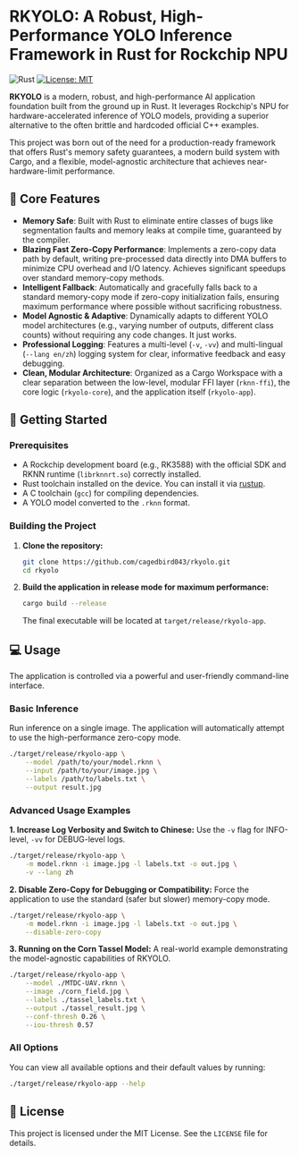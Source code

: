 # RKYOLO: A Robust, High-Performance YOLO Inference Framework in Rust for Rockchip NPU

![Rust](https://img.shields.io/badge/Rust-000000?style=flat&logo=rust&logoColor=white)
[![License: MIT](https://img.shields.io/badge/License-MIT-yellow.svg)](https://opensource.org/licenses/MIT)

**RKYOLO** is a modern, robust, and high-performance AI application foundation built from the ground up in Rust. It leverages Rockchip's NPU for hardware-accelerated inference of YOLO models, providing a superior alternative to the often brittle and hardcoded official C++ examples.

This project was born out of the need for a production-ready framework that offers Rust's memory safety guarantees, a modern build system with Cargo, and a flexible, model-agnostic architecture that achieves near-hardware-limit performance.

## 🌟 Core Features

- **Memory Safe**: Built with Rust to eliminate entire classes of bugs like segmentation faults and memory leaks at compile time, guaranteed by the compiler.
- **Blazing Fast Zero-Copy Performance**: Implements a zero-copy data path by default, writing pre-processed data directly into DMA buffers to minimize CPU overhead and I/O latency. Achieves significant speedups over standard memory-copy methods.
- **Intelligent Fallback**: Automatically and gracefully falls back to a standard memory-copy mode if zero-copy initialization fails, ensuring maximum performance where possible without sacrificing robustness.
- **Model Agnostic & Adaptive**: Dynamically adapts to different YOLO model architectures (e.g., varying number of outputs, different class counts) without requiring any code changes. It just works.
- **Professional Logging**: Features a multi-level (`-v`, `-vv`) and multi-lingual (`--lang en/zh`) logging system for clear, informative feedback and easy debugging.
- **Clean, Modular Architecture**: Organized as a Cargo Workspace with a clear separation between the low-level, modular FFI layer (`rknn-ffi`), the core logic (`rkyolo-core`), and the application itself (`rkyolo-app`).

## 🚀 Getting Started

### Prerequisites

- A Rockchip development board (e.g., RK3588) with the official SDK and RKNN runtime (`librknnrt.so`) correctly installed.
- Rust toolchain installed on the device. You can install it via [rustup](https://rustup.rs/).
- A C toolchain (`gcc`) for compiling dependencies.
- A YOLO model converted to the `.rknn` format.

### Building the Project

1.  **Clone the repository:**

    ```bash
    git clone https://github.com/cagedbird043/rkyolo.git
    cd rkyolo
    ```

2.  **Build the application in release mode for maximum performance:**
    ```bash
    cargo build --release
    ```
    The final executable will be located at `target/release/rkyolo-app`.

## 💻 Usage

The application is controlled via a powerful and user-friendly command-line interface.

### Basic Inference

Run inference on a single image. The application will automatically attempt to use the high-performance zero-copy mode.

```bash
./target/release/rkyolo-app \
    --model /path/to/your/model.rknn \
    --input /path/to/your/image.jpg \
    --labels /path/to/labels.txt \
    --output result.jpg
```

### Advanced Usage Examples

**1. Increase Log Verbosity and Switch to Chinese:**
Use the `-v` flag for INFO-level, `-vv` for DEBUG-level logs.

```bash
./target/release/rkyolo-app \
    -m model.rknn -i image.jpg -l labels.txt -o out.jpg \
    -v --lang zh
```

**2. Disable Zero-Copy for Debugging or Compatibility:**
Force the application to use the standard (safer but slower) memory-copy mode.

```bash
./target/release/rkyolo-app \
    -m model.rknn -i image.jpg -l labels.txt -o out.jpg \
    --disable-zero-copy
```

**3. Running on the Corn Tassel Model:**
A real-world example demonstrating the model-agnostic capabilities of RKYOLO.

```bash
./target/release/rkyolo-app \
    --model ./MTDC-UAV.rknn \
    --image ./corn_field.jpg \
    --labels ./tassel_labels.txt \
    --output ./tassel_result.jpg \
    --conf-thresh 0.26 \
    --iou-thresh 0.57
```

### All Options

You can view all available options and their default values by running:

```bash
./target/release/rkyolo-app --help
```

## 📜 License

This project is licensed under the MIT License. See the `LICENSE` file for details.
